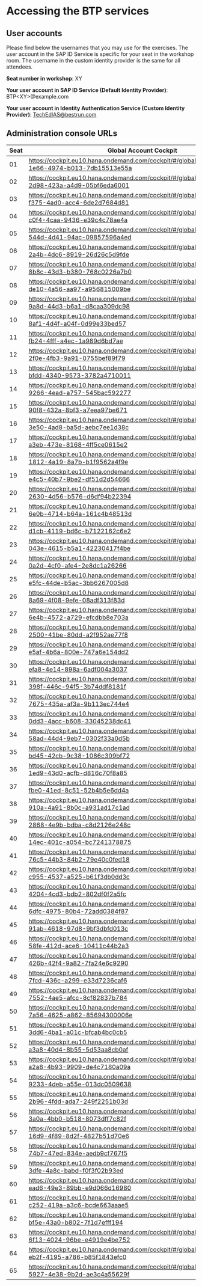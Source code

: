 # Accessing the BTP services

## User accounts

Please find below the usernames that you may use for the exercises. The user account in the SAP ID Service is specific for your seat in the workshop room. The username in the custom identity provider is the same for all attendees. 

**Seat number in workshop**: XY

**Your user account in SAP ID Service (Default Identity Provider)**: BTP\<XY\>@example.com  

**Your user account in Identity Authentication Service (Custom Identity Provider)**: TechEdIAS@bestrun.com

## Administration console URLs
  
| Seat  | Global Account Cockpit | Identity Authentication Service console |
| ----- | ---------------------- | --------------------------------------- |
| 01 | https://cockpit.eu10.hana.ondemand.com/cockpit/#/globalaccount/e286338d-1e66-4974-b013-7db15513e55a | https://bestrun01.accounts.ondemand.com/admin/ |
| 02 | https://cockpit.eu10.hana.ondemand.com/cockpit/#/globalaccount/0905619e-2d98-423a-a4d9-05bf6eda6001 | https://bestrun02.accounts.ondemand.com/admin/ |
| 03 | https://cockpit.eu10.hana.ondemand.com/cockpit/#/globalaccount/053932d4-f375-4ad0-acc4-6de2d7684d81 | https://bestrun03.accounts.ondemand.com/admin/ |
| 04 | https://cockpit.eu10.hana.ondemand.com/cockpit/#/globalaccount/c9b1abb8-c0f4-4caa-9436-e39c4c78ae4a | https://bestrun04.accounts.ondemand.com/admin/ |
| 05 | https://cockpit.eu10.hana.ondemand.com/cockpit/#/globalaccount/2675c01d-544d-4d41-94ac-09857596a4ed | https://bestrun05.accounts.ondemand.com/admin/ |
| 06 | https://cockpit.eu10.hana.ondemand.com/cockpit/#/globalaccount/754ac41e-2a4b-4dc6-8919-26d26c5d9fde | https://bestrun05.accounts.ondemand.com/admin/ |
| 07 | https://cockpit.eu10.hana.ondemand.com/cockpit/#/globalaccount/2127b6f1-8b8c-43d3-b380-768c0226a7b0 | https://bestrun05.accounts.ondemand.com/admin/ |
| 08 | https://cockpit.eu10.hana.ondemand.com/cockpit/#/globalaccount/0390f74e-de10-4a56-aa97-a956815009be | https://bestrun05.accounts.ondemand.com/admin/ |
| 09 | https://cockpit.eu10.hana.ondemand.com/cockpit/#/globalaccount/9231ca0e-9a8d-44d3-b6a1-d8caa309dc98 | https://bestrun05.accounts.ondemand.com/admin/ |
| 10 | https://cockpit.eu10.hana.ondemand.com/cockpit/#/globalaccount/de02e06c-8af1-4d4f-a04f-0d99e33bed57 | https://bestrun05.accounts.ondemand.com/admin/ |
| 11 | https://cockpit.eu10.hana.ondemand.com/cockpit/#/globalaccount/40a944e7-fb24-4fff-a4ec-1a989d6bd7ae | https://bestrun05.accounts.ondemand.com/admin/ |
| 12 | https://cockpit.eu10.hana.ondemand.com/cockpit/#/globalaccount/0bbdc4c2-2f0e-4fb3-9a91-0755bef89f79 | https://bestrun05.accounts.ondemand.com/admin/ |
| 13 | https://cockpit.eu10.hana.ondemand.com/cockpit/#/globalaccount/10233532-bfdd-4340-9573-3782a4710011 | https://bestrun05.accounts.ondemand.com/admin/ |
| 14 | https://cockpit.eu10.hana.ondemand.com/cockpit/#/globalaccount/32c31359-9266-4ead-a757-545bac592277 | https://bestrun05.accounts.ondemand.com/admin/ |
| 15 | https://cockpit.eu10.hana.ondemand.com/cockpit/#/globalaccount/36fda82d-90f8-432a-8bf3-a7eea97be671 | https://bestrun05.accounts.ondemand.com/admin/ |
| 16 | https://cockpit.eu10.hana.ondemand.com/cockpit/#/globalaccount/2f9410fd-3e50-4ad8-ba5d-aebc7ee1d38c | https://bestrun05.accounts.ondemand.com/admin/ |
| 17 | https://cockpit.eu10.hana.ondemand.com/cockpit/#/globalaccount/53f4b2fd-a3eb-473e-8168-4ff5ce0615e2 | https://bestrun05.accounts.ondemand.com/admin/ |
| 18 | https://cockpit.eu10.hana.ondemand.com/cockpit/#/globalaccount/85b7b168-1812-4a19-8a7b-b1f9562a4f9e | https://bestrun05.accounts.ondemand.com/admin/ |
| 19 | https://cockpit.eu10.hana.ondemand.com/cockpit/#/globalaccount/cbdc5c00-e4c5-40b7-9be2-df51d2d54666 | https://bestrun05.accounts.ondemand.com/admin/ |
| 20 | https://cockpit.eu10.hana.ondemand.com/cockpit/#/globalaccount/5ceaccca-2630-4d56-b576-d6df94b22394 | https://bestrun05.accounts.ondemand.com/admin/ |
| 21 | https://cockpit.eu10.hana.ondemand.com/cockpit/#/globalaccount/3ed78138-6e0b-4714-b64a-161c4b48513d | https://bestrun05.accounts.ondemand.com/admin/ |
| 22 | https://cockpit.eu10.hana.ondemand.com/cockpit/#/globalaccount/ea9843df-d1cb-4119-bd6c-b7122162c6e2 | https://bestrun05.accounts.ondemand.com/admin/ |
| 23 | https://cockpit.eu10.hana.ondemand.com/cockpit/#/globalaccount/972400f0-043e-4615-b5a1-42230417f4be | https://bestrun05.accounts.ondemand.com/admin/ |
| 24 | https://cockpit.eu10.hana.ondemand.com/cockpit/#/globalaccount/2dbf4c69-0a2d-4cf0-afe4-2e8dc1a26266 | https://bestrun05.accounts.ondemand.com/admin/ |
| 25 | https://cockpit.eu10.hana.ondemand.com/cockpit/#/globalaccount/9f982b77-e5fc-44de-b5ac-3bb6267005d8 | https://bestrun05.accounts.ondemand.com/admin/ |
| 26 | https://cockpit.eu10.hana.ondemand.com/cockpit/#/globalaccount/9ed751ea-8a69-4f08-9efe-08adf313f83d | https://bestrun05.accounts.ondemand.com/admin/ |
| 27 | https://cockpit.eu10.hana.ondemand.com/cockpit/#/globalaccount/1097643d-6e4b-4572-a729-efcdbb8e703a | https://bestrun05.accounts.ondemand.com/admin/ |
| 28 | https://cockpit.eu10.hana.ondemand.com/cockpit/#/globalaccount/b1f4974c-2500-41be-80dd-a2f952ae77f8 | https://bestrun05.accounts.ondemand.com/admin/ |
| 29 | https://cockpit.eu10.hana.ondemand.com/cockpit/#/globalaccount/0653841c-e5af-4b6a-800e-747a6e154dd2 | https://bestrun05.accounts.ondemand.com/admin/ |
| 30 | https://cockpit.eu10.hana.ondemand.com/cockpit/#/globalaccount/a1dadff1-efa8-4e14-898a-6adf004a3037 | https://bestrun05.accounts.ondemand.com/admin/ |
| 31 | https://cockpit.eu10.hana.ondemand.com/cockpit/#/globalaccount/b0383fc2-398f-446c-94f5-3b74ddf8181f | https://bestrun05.accounts.ondemand.com/admin/ |
| 32 | https://cockpit.eu10.hana.ondemand.com/cockpit/#/globalaccount/74c24696-7675-435a-af3a-9b113ec744e4 | https://bestrun05.accounts.ondemand.com/admin/ |
| 33 | https://cockpit.eu10.hana.ondemand.com/cockpit/#/globalaccount/f49120b5-0dd3-4acc-b608-33045238dc41 | https://bestrun05.accounts.ondemand.com/admin/ |
| 34 | https://cockpit.eu10.hana.ondemand.com/cockpit/#/globalaccount/080908f0-58ad-44d4-9eb7-0302f33a0d5b | https://bestrun05.accounts.ondemand.com/admin/ |
| 35 | https://cockpit.eu10.hana.ondemand.com/cockpit/#/globalaccount/46fd4681-bd45-42cb-9c38-1086c309bf72 | https://bestrun05.accounts.ondemand.com/admin/ |
| 36 | https://cockpit.eu10.hana.ondemand.com/cockpit/#/globalaccount/65637061-1ed9-43d0-acfb-d816c70f8a85 | https://bestrun05.accounts.ondemand.com/admin/ |
| 37 | https://cockpit.eu10.hana.ondemand.com/cockpit/#/globalaccount/6c7fa285-fbe0-41ed-8c51-52b4b5e6dd4a | https://bestrun05.accounts.ondemand.com/admin/ |
| 38 | https://cockpit.eu10.hana.ondemand.com/cockpit/#/globalaccount/1d6ebc4c-910a-4a91-8b0c-a931ad17c1ad | https://bestrun05.accounts.ondemand.com/admin/ |
| 39 | https://cockpit.eu10.hana.ondemand.com/cockpit/#/globalaccount/2e165448-2868-4e9b-bdba-c8d2126e248c | https://bestrun05.accounts.ondemand.com/admin/ |
| 40 | https://cockpit.eu10.hana.ondemand.com/cockpit/#/globalaccount/982a6826-14ec-401c-a054-bc7241378875 | https://bestrun05.accounts.ondemand.com/admin/ |
| 41 | https://cockpit.eu10.hana.ondemand.com/cockpit/#/globalaccount/05c798d7-76c5-44b3-84b2-79e40c0fed18 | https://bestrun05.accounts.ondemand.com/admin/ |
| 42 | https://cockpit.eu10.hana.ondemand.com/cockpit/#/globalaccount/4b569532-c955-4537-a525-b61f3db0dd3c | https://bestrun05.accounts.ondemand.com/admin/ |
| 43 | https://cockpit.eu10.hana.ondemand.com/cockpit/#/globalaccount/45ee75c9-4204-4cd3-bdb2-802df0f2a5fc | https://bestrun05.accounts.ondemand.com/admin/ |
| 44 | https://cockpit.eu10.hana.ondemand.com/cockpit/#/globalaccount/848b388f-6dfc-4975-80b4-72add0384f87 | https://bestrun05.accounts.ondemand.com/admin/ |
| 45 | https://cockpit.eu10.hana.ondemand.com/cockpit/#/globalaccount/30ba771a-91ab-4618-97d8-9bf3dbfd013c | https://bestrun05.accounts.ondemand.com/admin/ |
| 46 | https://cockpit.eu10.hana.ondemand.com/cockpit/#/globalaccount/b564e510-58fe-412d-ace6-10411c44b2a3 | https://bestrun05.accounts.ondemand.com/admin/ |
| 47 | https://cockpit.eu10.hana.ondemand.com/cockpit/#/globalaccount/5b0163e3-426b-42f4-9a82-7fa24e6c9290 | https://bestrun05.accounts.ondemand.com/admin/ |
| 48 | https://cockpit.eu10.hana.ondemand.com/cockpit/#/globalaccount/20ef6ab1-7fcd-436c-a299-e33d7236caf6 | https://bestrun05.accounts.ondemand.com/admin/ |
| 49 | https://cockpit.eu10.hana.ondemand.com/cockpit/#/globalaccount/4323f920-7552-4ae5-afcc-8cf82837b784 | https://bestrun05.accounts.ondemand.com/admin/ |
| 50 | https://cockpit.eu10.hana.ondemand.com/cockpit/#/globalaccount/3e6b9a51-7a56-4625-a862-85694300006e | https://bestrun05.accounts.ondemand.com/admin/ |
| 51 | https://cockpit.eu10.hana.ondemand.com/cockpit/#/globalaccount/4c63c22e-3dd6-4ba1-a01c-bfcab4bc0cb5 | https://bestrun05.accounts.ondemand.com/admin/ |
| 52 | https://cockpit.eu10.hana.ondemand.com/cockpit/#/globalaccount/a4606232-a3a8-40d4-8b55-5d53aa8cb0af | https://bestrun05.accounts.ondemand.com/admin/ |
| 53 | https://cockpit.eu10.hana.ondemand.com/cockpit/#/globalaccount/5de18204-a2a8-4b93-9909-de4c7180a09a | https://bestrun05.accounts.ondemand.com/admin/ |
| 54 | https://cockpit.eu10.hana.ondemand.com/cockpit/#/globalaccount/faae020b-9233-4deb-a55e-013dc0509638 | https://bestrun05.accounts.ondemand.com/admin/ |
| 55 | https://cockpit.eu10.hana.ondemand.com/cockpit/#/globalaccount/8f020291-2b96-4fdd-ada7-249f2251b03d | https://bestrun05.accounts.ondemand.com/admin/ |
| 56 | https://cockpit.eu10.hana.ondemand.com/cockpit/#/globalaccount/04f150f4-3a0a-4bb0-b518-8073dff7c82f | https://bestrun05.accounts.ondemand.com/admin/ |
| 57 | https://cockpit.eu10.hana.ondemand.com/cockpit/#/globalaccount/9344c2eb-16d9-4f89-8d2f-4827b51d70e6 | https://bestrun05.accounts.ondemand.com/admin/ |
| 58 | https://cockpit.eu10.hana.ondemand.com/cockpit/#/globalaccount/5cd6d86d-74b7-47ed-834e-aedb9cf767f5 | https://bestrun05.accounts.ondemand.com/admin/ |
| 59 | https://cockpit.eu10.hana.ondemand.com/cockpit/#/globalaccount/13273960-3dfe-4a8c-babd-f0f3f02b93ed | https://bestrun05.accounts.ondemand.com/admin/ |
| 60 | https://cockpit.eu10.hana.ondemand.com/cockpit/#/globalaccount/458de84d-ead6-49e3-89bb-e9d066d16980 | https://bestrun05.accounts.ondemand.com/admin/ |
| 61 | https://cockpit.eu10.hana.ondemand.com/cockpit/#/globalaccount/8672ac62-c252-419a-a3c6-bcde663aaae5 | https://bestrun05.accounts.ondemand.com/admin/ |
| 62 | https://cockpit.eu10.hana.ondemand.com/cockpit/#/globalaccount/96350aa1-bf5e-43a0-b802-7f1d7efff194 | https://bestrun05.accounts.ondemand.com/admin/ |
| 63 | https://cockpit.eu10.hana.ondemand.com/cockpit/#/globalaccount/0047613e-6f13-4024-96be-e4919e4be752 | https://bestrun05.accounts.ondemand.com/admin/ |
| 64 | https://cockpit.eu10.hana.ondemand.com/cockpit/#/globalaccount/891c226d-eb2f-4195-a786-b85f1843efc0 | https://bestrun05.accounts.ondemand.com/admin/ |
| 65 | https://cockpit.eu10.hana.ondemand.com/cockpit/#/globalaccount/823f5b43-5927-4e38-9b2d-ae3c4a55629f | https://bestrun05.accounts.ondemand.com/admin/ |
 



